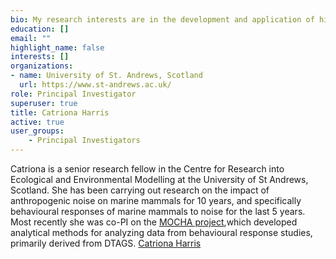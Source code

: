 ```yaml
---
bio: My research interests are in the development and application of high resolution biologging systems for studying wild animals.
education: []
email: ""
highlight_name: false
interests: []
organizations:
- name: University of St. Andrews, Scotland
  url: https://www.st-andrews.ac.uk/
role: Principal Investigator
superuser: true
title: Catriona Harris
active: true
user_groups:
    - Principal Investigators
---
```

Catriona is a senior research fellow in the Centre for Research into Ecological and Environmental Modelling at the University of St Andrews, Scotland. She has been carrying out research on the impact of anthropogenic noise on marine mammals for 10 years, and specifically behavioural responses of marine mammals to noise for the last 5 years. Most recently she was co-PI on the [MOCHA project](https://synergy.st-andrews.ac.uk/mocha/),which developed analytical methods for analyzing data from behavioural response studies, primarily derived from DTAGS. [Catriona Harris](https://creem2.st-andrews.ac.uk/person/cms11/)